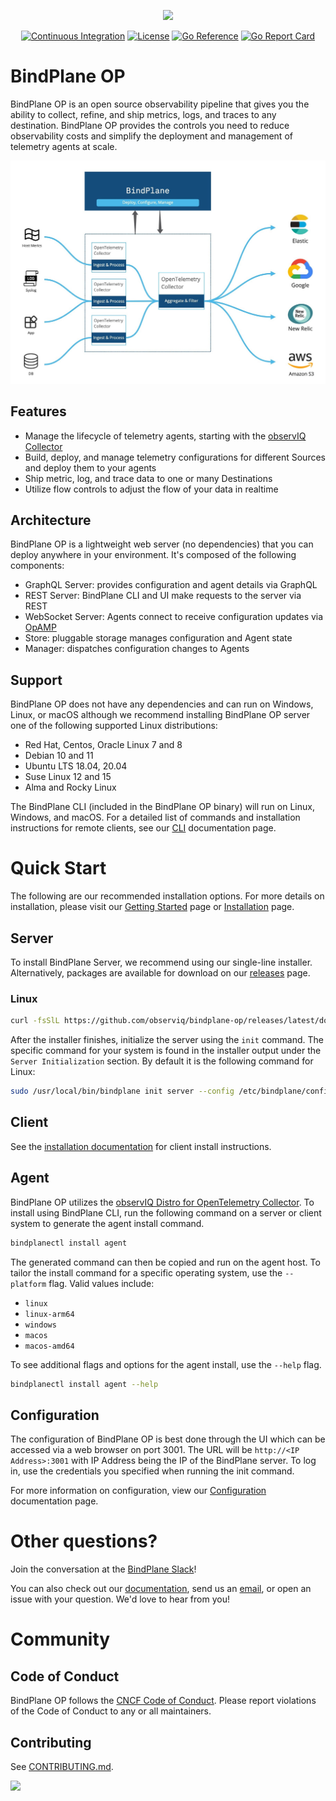 <p align="center"><img src="docs/images/bindplaneop.png?raw=true"></p>

<center>

[![Continuous Integration](https://github.com/observIQ/bindplane-op/actions/workflows/ci.yml/badge.svg)](https://github.com/observIQ/bindplane-op/actions/workflows/ci.yml)
[![License](https://img.shields.io/badge/License-Apache_2.0-blue.svg)](https://opensource.org/licenses/Apache-2.0)
[![Go Reference](https://pkg.go.dev/badge/github.com/observiq/bindplane-op.svg)](https://pkg.go.dev/github.com/observiq/bindplane-op)
[![Go Report Card](https://goreportcard.com/badge/github.com/observiq/bindplane-op)](https://goreportcard.com/report/github.com/observiq/bindplane-op)

</center>

# BindPlane OP

BindPlane OP is an open source observability pipeline that gives you the ability to collect, refine, and ship metrics, logs, and traces to any destination. BindPlane OP provides the controls you need to reduce observability costs and simplify the deployment and management of telemetry agents at scale.

<p align="center"><img src="docs/images/BindPlane_Architecture_Diagram.jpg?raw=true"></p>

## Features

  * Manage the lifecycle of telemetry agents, starting with the [observIQ Collector](https://github.com/observIQ/observiq-otel-collector)
  * Build, deploy, and manage telemetry configurations for different Sources and deploy them to your agents
  * Ship metric, log, and trace data to one or many Destinations
  * Utilize flow controls to adjust the flow of your data in realtime

## Architecture

BindPlane OP is a lightweight web server (no dependencies) that you can deploy anywhere in your environment. It's composed of the following components:

  * GraphQL Server: provides configuration and agent details via GraphQL
  * REST Server: BindPlane CLI and UI make requests to the server via REST
  * WebSocket Server: Agents connect to receive configuration updates via [OpAMP](https://github.com/open-telemetry/opamp-spec)
  * Store: pluggable storage manages configuration and Agent state
  * Manager: dispatches configuration changes to Agents

## Support

BindPlane OP does not have any dependencies and can run on Windows, Linux, or macOS although we recommend installing BindPlane OP server one of the following supported Linux distributions:

  * Red Hat, Centos, Oracle Linux 7 and 8
  * Debian 10 and 11
  * Ubuntu LTS 18.04, 20.04
  * Suse Linux 12 and 15
  * Alma and Rocky Linux

The BindPlane CLI (included in the BindPlane OP binary) will run on Linux, Windows, and macOS. For a detailed list of commands and installation instructions for remote clients, see our [CLI](https://docs.bindplane.observiq.com/docs/cli) documentation page.

# Quick Start

The following are our recommended installation options. For more details on installation, please visit our [Getting Started](https://docs.bindplane.observiq.com/docs/getting-started) page or [Installation](https://docs.bindplane.observiq.com/docs/installation) page.

## Server

To install BindPlane Server, we recommend using our single-line installer. Alternatively, packages are available for download on our [releases](https://github.com/observIQ/bindplane-op/releases) page.

### Linux
```bash
curl -fsSlL https://github.com/observiq/bindplane-op/releases/latest/download/install-linux.sh | bash -s --
```

After the installer finishes, initialize the server using the `init` command. The specific command for your system is found in the installer output under the `Server Initialization` section. By default it is the following command for Linux:

```bash
sudo /usr/local/bin/bindplane init server --config /etc/bindplane/config.yaml
```

## Client

See the [installation documentation](./doc/install.md#client) for client install instructions.

## Agent

BindPlane OP utilizes the [observIQ Distro for OpenTelemetry Collector](https://github.com/observIQ/observiq-otel-collector). To install using BindPlane CLI, run the following command on a server or client system to generate the agent install command.

```bash
bindplanectl install agent
```

The generated command can then be copied and run on the agent host. To tailor the install command for a specific operating system, use the `--platform` flag. Valid values include:

 * `linux`
 * `linux-arm64`
 * `windows`
 * `macos`
 * `macos-amd64`

To see additional flags and options for the agent install, use the `--help` flag.
```bash
bindplanectl install agent --help
```

## Configuration

The configuration of BindPlane OP is best done through the UI which can be accessed via a web browser on port 3001. The URL will be `http://<IP Address>:3001` with IP Address being the IP of the BindPlane server. To log in, use the credentials you specified when running the init command.

For more information on configuration, view our [Configuration](https://docs.bindplane.observiq.com/docs/configuration) documentation page.

# Other questions?

Join the conversation at the [BindPlane Slack](https://observiq.com/support-bindplaneop/)!

You can also check out our [documentation](https://docs.bindplane.observiq.com/), send us an [email](mailto:support.observiq.com), or open an issue with your question. We'd love to hear from you!

# Community

## Code of Conduct

BindPlane OP follows the [CNCF Code of Conduct](https://github.com/cncf/foundation/blob/main/code-of-conduct.md). Please report violations of the Code of Conduct to any or all maintainers.

## Contributing

See [CONTRIBUTING.md](/docs/CONTRIBUTING.md).

<a href="https://github.com/observIQ/bindplane-op/graphs/contributors">
  <img src="https://contributors-img.web.app/image?repo=observIQ/bindplane-op" />
</a>
